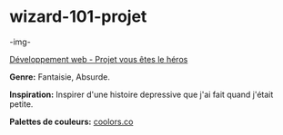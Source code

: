 # wizard-101-projet
 -img-
 
 [Développement web - Projet vous êtes le héros](https://smnarnold.com/projets/vous-etes-le-heros)

 **Genre:** Fantaisie, Absurde.

 **Inspiration:** Inspirer d'une histoire depressive que j'ai fait quand j'était petite.

 **Palettes de couleurs:** [coolors.co](https://coolors.co/ffffff-000000-5aff15-ff1654-69626d)




